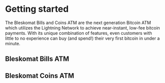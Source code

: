 # Getting started

The Bleskomat Bills and Coins ATM are the next generation Bitcoin ATM which utilizes the Lightning
Network to achieve near-instant, low-fee bitcoin payments. With its unique
combination of features, even customers with little to no experience can buy (and
spend!) their very first bitcoin in under a minute.

## Bleskomat Bills ATM

## Bleskomat Coins ATM

